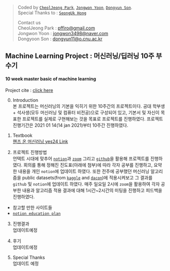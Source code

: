> Coded by [`CheolJeong Park`](), [`Jongwon Yoon`](https://www.notion.so/C-V-Jongwon-Yoon-2cac5e5f4c3643daaf93f02ecca793d7), [`Dongyun Son`](https://www.notion.so/C-V-Dongyun-SON-b7262e1aaa8c4d389f44e8322e6c528f).<br>
> Special Thanks to : [`SeongUk Hong`]()  
> 
> Contact us  
> CheolJeong Park : pffiro@gmail.com  
> Jongwon Yoon : jongwon3498@naver.com  
> Dongyoon Son : dongyun11@o.cnu.ac.kr  
## Machine Learning Project : 머신러닝/딥러닝 10주 부수기
#### 10 week master basic of machine learning

Project cite : [click here](https://www.notion.so/incorpcj/Machine-Learning-Project-66042a6115874f66ab13005422535a8c)

00. Introduction  
본 프로젝트는 머신러닝의 기본을 익히기 위한 10주간의 프로젝트이다. 공대 학부생 + 석사생(모두 머신러닝 및 컴퓨터 비전공)으로 구성되어 있고, 기본서 및 자신이 목표한 프로젝트를 실제로 구현해보는 것을 목표로 프로젝트를 진행하였다. 
프로젝트 진행기간은 2021 01 14(14 jan 2021)부터 10주간 진행하였다.

01. Textbook  
[핸즈 온 머신러닝 yes24 Link](http://www.yes24.com/Product/Goods/89959711?OzSrank=1)  

2.  프로젝트 진행방법  
언택트 시대에 맞추어 [`notion`](https://www.notion.so)과 [`zoom`](https://www.zooom.us) 그리고 [`github`](https://github.com)을 활용해 프로젝트를 진행하였다. 회의를 통해 정해진 진도표(아래에 첨부)에 따라 각자 공부를 진행하고, 요약한 내용을 개인 `notion`에 업데이트 하였다. 또한 전주에 공부했던 머신러닝 알고리즘을 public datasets(from [`kaggle`](https://www.kaggle.com/datsets) and [`dacon`](https://dacon.io))에 적용시켜보고 그 결과를 `github` 및 `notion`에 업데이트 하였다. 매주 일요일 2시에 `zoom`을 활용하여 각자 공부한 내용과 알고리즘 적용 결과에 대해 1시간~2시간의 미팅을 진행하고 피드백을 진행하였다.  

+ 참고할 만한 사이트들
+ [`notion education plan`](https://www.notion.so/students)  

3. 진행결과  
업데이트예정

4. 후기  
업데이트에정

5. Special Thanks  
업데이트 예정
